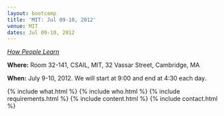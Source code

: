 ```yaml
---
layout: bootcamp
title: 'MIT: Jul 09-10, 2012'
venue: MIT
dates: Jul 09-10, 2012
---
```

[_How People Learn_](http://www.nap.edu/catalog.php?record_id=9853)

**Where:** Room 32-141, CSAIL, MIT, 32 Vassar Street, Cambridge, MA

**When:** July 9-10, 2012. We will start at 9:00 and end at 4:30 each day.

{% include what.html %}
{% include who.html %}
{% include requirements.html %}
{% include content.html %}
{% include contact.html %}
